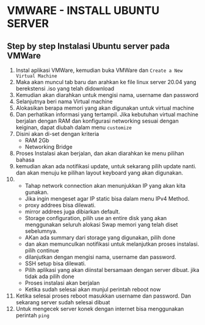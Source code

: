 # VMWARE - INSTALL UBUNTU SERVER
## Step by step Instalasi Ubuntu server pada VMWare

1. Instal aplikasi VMWare, kemudian buka VMWare dan `Create a New Virtual Machine`
2. Maka akan muncul tab baru dan arahkan ke file linux server 20.04 yang berekstensi .iso yang telah didownload
3. Kemudian akan diarahkan untuk mengisi nama, username dan password
4. Selanjutnya beri nama Virtual machine
5. Alokasikan berapa memori yang akan digunakan untuk virtual machine
6. Dan perhatikan informasi yang tertampil. Jika kebutuhan virtual machine berjalan dengan RAM dan konfigurasi networking sesuai dengan keiginan, dapat diubah dalam menu `customize`
7. Disini akan di-set dengan kriteria
    - RAM 2Gb
    - Networking Bridge 
8. Proses Instalasi akan berjalan, dan akan diarahkan ke menu pilihan bahasa
9. kemudian akan ada notifikasi update, untuk sekarang pilih update nanti. 
dan akan menuju ke pilihan layout keyboard yang akan digunakan.
10. - Tahap network connection akan menunjukkan IP yang akan kita gunakan. 
    - Jika ingin mengeset agar IP static bisa dalam menu IPv4 Method.
    - proxy addrees bisa dilewati.
    - mirror addrees juga dibiarkan default.
    - Storage configuration, pilih use an entire disk yang akan menggunakan seluruh alokasi Swap memori yang telah diset sebelumnya.
    - AKan ada summary dari storage yang digunakan, pilih done
    - dan akan memunculkan notifikasi untuk melanjutkan proses instalasi. pilih continue
    - dilanjutkan dengan mengisi nama, username dan password.
    - SSH setup bisa dilewati.
    - Pilih aplikasi yang akan diinstal bersamaan dengan server dibuat. jika tidak ada pilih done
    - Proses instalasi akan berjalan
    - Ketika sudah selesai akan munjul perintah reboot now
11. Ketika selesai proses reboot masukkan username dan password. Dan sekarang server sudah selesai dibuat
12. Untuk mengecek server konek dengan internet bisa menggunakan perintah `ping`


